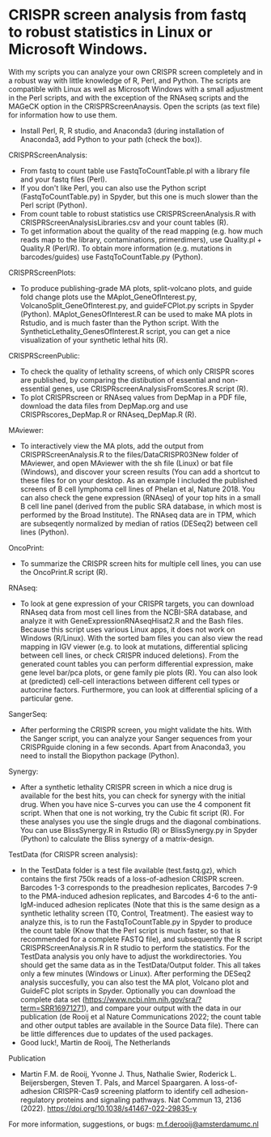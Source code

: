 # CRISPR screen analysis from fastq to robust statistics in Linux or Microsoft Windows.
With my scripts you can analyze your own CRISPR screen completely and in a robust way with little knowledge of R, Perl, and Python. 
The scripts are compatible with Linux as well as Microsoft Windows with a small adjustment in the Perl scripts, and with the exception of the RNAseq scripts and the MAGeCK option in the CRISPRScreenAnaysis.
Open the scripts (as text file) for information how to use them.
- Install Perl, R, R studio, and Anaconda3 (during installation of Anaconda3, add Python to your path (check the box)).

CRISPRScreenAnalysis:
- From fastq to count table use FastqToCountTable.pl with a library file and your fastq files (Perl). 
- If you don't like Perl, you can also use the Python script (FastqToCountTable.py) in Spyder, but this one is much slower than the Perl script (Python).
- From count table to robust statistics use CRISPRScreenAnalysis.R with CRISPRScreenAnalysisLibraries.csv and your count tables (R).
- To get information about the quality of the read mapping (e.g. how much reads map to the library, contaminations, primerdimers), use Quality.pl + Quality.R (Perl/R). To obtain more information (e.g. mutations in barcodes/guides) use FastqToCountTable.py (Python).

CRISPRScreenPlots:
- To produce publishing-grade MA plots, split-volcano plots, and guide fold change plots use the MAplot_GeneOfInterest.py, VolcanoSplit_GeneOfInterest.py, and guideFCPlot.py scripts in Spyder (Python). MAplot_GenesOfInterest.R can be used to make MA plots in Rstudio, and is much faster than the Python script. With the SyntheticLethality_GenesOfInterest.R script, you can get a nice visualization of your synthetic lethal hits (R). 

CRISPRScreenPublic:
- To check the quality of lethality screens, of which only CRISPR scores are published, by comparing the distibution of essential and non-essential genes, use CRISPRscreenAnalysisFromScores.R script (R). 
- To plot CRISPRscreen or RNAseq values from DepMap in a PDF file, download the data files from DepMap.org and use CRISPRscores_DepMap.R or RNAseq_DepMap.R (R).

MAviewer:
- To interactively view the MA plots, add the output from CRISPRScreenAnalysis.R to the files/DataCRISPR03New folder of MAviewer, and open MAviewer with the sh file (Linux) or bat file (Windows), and discover your screen results (You can add a shortcut to these files for on your desktop. As an example I included the published screens of B cell lymphoma cell lines of Phelan et al, Nature 2018. You can also check the gene expression (RNAseq) of your top hits in a small B cell line panel (derived from the public SRA database, in which most is performed by the Broad Institute). The RNAseq data are in TPM, which are subseqently normalized by median of ratios (DESeq2) between cell lines (Python).

OncoPrint:
  - To summarize the CRISPR screen hits for multiple cell lines, you can use the OncoPrint.R script (R). 

RNAseq:
- To look at gene expression of your CRISPR targets, you can download RNAseq data from most cell lines from the NCBI-SRA database, and analyze it with GeneExpressionRNAseqHisat2.R and the Bash files. Because this script uses various Linux apps, it does not work on Windows (R/Linux). With the sorted bam files you can also view the read mapping in IGV viewer (e.g. to look at mutations, differential splicing between cell lines, or check CRISPR induced deletions). From the generated count tables you can perform differential expression, make gene level bar/pca plots, or gene family pie plots (R). You can also look at (predicted) cell-cell interactions between different cell types or autocrine factors. Furthermore, you can look at differential splicing of a particular gene.

SangerSeq:
- After performing the CRISPR screen, you might validate the hits. With the Sanger script, you can analyze your Sanger sequences from your CRISPRguide cloning in a few seconds. Apart from Anaconda3, you need to install the Biopython package (Python). 

Synergy:
- After a synthetic lethality CRISPR screen in which a nice drug is available for the best hits, you can check for synergy with the initial drug. When you have nice S-curves you can use the 4 component fit script. When that one is not working, try the Cubic fit script (R). For these analyses you use the single drugs and the diagonal combinations. You can use BlissSynergy.R in Rstudio (R) or BlissSynergy.py in Spyder (Python) to calculate the Bliss synergy of a matrix-design.  

TestData (for CRISPR screen analysis):
- In the TestData folder is a test file available (test.fastq.gz), which contains the first 750k reads of a loss-of-adhesion CRISPR screen. Barcodes 1-3 corresponds to the preadhesion replicates, Barcodes 7-9 to the PMA-induced adhesion replicates, and Barcodes 4-6 to the anti-IgM-induced adhesion replicates (Note that this is the same design as a synthetic lethality screen (T0, Control, Treatment). The easiest way to analyze this, is to run the FastqToCountTable.py in Spyder to produce the count table (Know that the Perl script is much faster, so that is recommended for a complete FASTQ file), and subsequently the R script CRISPRScreenAnalysis.R in R studio to perform the statistics. For the TestData analysis you only have to adjust the workdirectories. You should get the same data as in the TestData/Output folder. This all takes only a few minutes (Windows or Linux). After performing the DESeq2 analysis succesfully, you can also test the MA plot, Volcano plot and GuideFC plot scripts in Spyder. Optionally you can download the complete data set (https://www.ncbi.nlm.nih.gov/sra/?term=SRR16971271), and compare your output with the data in our publication (de Rooij et al Nature Communications 2022; the count table and other output tables are available in the Source Data file). There can be little differences due to updates of the used packages.
- Good luck!, Martin de Rooij, The Netherlands

Publication
- Martin F.M. de Rooij, Yvonne J. Thus, Nathalie Swier, Roderick L. Beijersbergen, Steven T. Pals, and Marcel Spaargaren. A loss-of-adhesion CRISPR-Cas9 screening platform to identify cell adhesion-regulatory proteins and signaling pathways. Nat Commun 13, 2136 (2022). https://doi.org/10.1038/s41467-022-29835-y

For more information, suggestions, or bugs: m.f.derooij@amsterdamumc.nl


